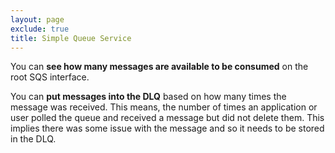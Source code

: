 ```yaml
---
layout: page
exclude: true
title: Simple Queue Service
---
```


You can **see how many messages are available to be consumed** on the root SQS interface.

You can **put messages into the DLQ** based on how many times the message was received. This means, the number of times an application or user polled the queue and received a message but did not delete them. This implies there was some issue with the message and so it needs to be stored in the DLQ.
<!--stackedit_data:
eyJoaXN0b3J5IjpbNjczMTY1ODc0LDk3MzQ5MDI5NV19
-->